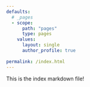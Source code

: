 ```yaml
---      
defaults:
  # _pages
  - scope:
      path: "pages"
      type: pages
    values:
      layout: single
      author_profile: true
      
permalink: /index.html
---
```


This is the index markdown file!